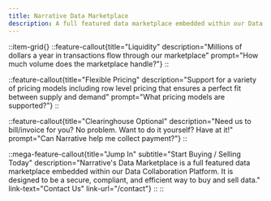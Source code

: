```yaml
---
title: Narrative Data Marketplace
description: A full featured data marketplace embedded within our Data Collaboration Platform.
---
```


::item-grid{}
::feature-callout{title="Liquidity" description="Millions of dollars a year in transactions flow through our marketplace" prompt="How much volume does the marketplace handle?"}
::

::feature-callout{title="Flexible Pricing" description="Support for a variety of pricing models including row level pricing that ensures a perfect fit between supply and demand" prompt="What pricing models are supported?"}
::

::feature-callout{title="Clearinghouse Optional" description="Need us to bill/invoice for you?  No problem.  Want to do it yourself?  Have at it!" prompt="Can Narrative help me collect payment?"}
::

::mega-feature-callout{title="Jump In" subtitle="Start Buying / Selling Today" description="Narrative's Data Marketplace is a full featured data marketplace embedded within our Data Collaboration Platform.  It is designed to be a secure, compliant, and efficient way to buy and sell data." link-text="Contact Us" link-url="/contact"}
::
::
